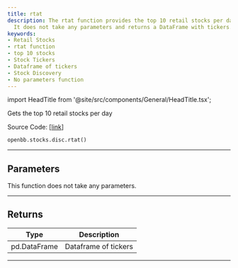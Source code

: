 ```yaml
---
title: rtat
description: The rtat function provides the top 10 retail stocks per day functionality.
  It does not take any parameters and returns a DataFrame with tickers.
keywords:
- Retail Stocks
- rtat function
- top 10 stocks
- Stock Tickers
- Dataframe of tickers
- Stock Discovery
- No parameters function
---
```


import HeadTitle from '@site/src/components/General/HeadTitle.tsx';

<HeadTitle title="stocks.disc.rtat - Reference | OpenBB SDK Docs" />

Gets the top 10 retail stocks per day

Source Code: [[link](https://github.com/OpenBB-finance/OpenBBTerminal/tree/main/openbb_terminal/stocks/discovery/nasdaq_model.py#L21)]

```python wordwrap
openbb.stocks.disc.rtat()
```

---

## Parameters

This function does not take any parameters.

---

## Returns

| Type | Description |
| ---- | ----------- |
| pd.DataFrame | Dataframe of tickers |
---

